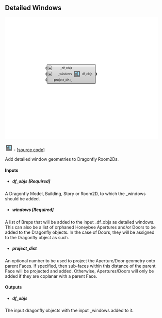 ## Detailed Windows

![](../../images/components/Detailed_Windows.png)

![](../../images/icons/Detailed_Windows.png) - [[source code]](https://github.com/ladybug-tools/dragonfly-grasshopper/blob/master/dragonfly_grasshopper/src//DF%20Detailed%20Windows.py)


Add detailed window geometries to Dragonfly Room2Ds. 



#### Inputs
* ##### df_objs [Required]
A Dragonfly Model, Building, Story or Room2D, to which the _windows should be added. 
* ##### windows [Required]
A list of Breps that will be added to the input _df_objs as detailed windows. This can also be a list of orphaned Honeybee Apertures and/or Doors to be added to the Dragonfly objects. In the case of Doors, they will be assigned to the Dragonfly object as such. 
* ##### project_dist 
An optional number to be used to project the Aperture/Door geometry onto parent Faces. If specified, then sub-faces within this distance of the parent Face will be projected and added. Otherwise, Apertures/Doors will only be added if they are coplanar with a parent Face. 

#### Outputs
* ##### df_objs
The input dragonfly objects with the input _windows added to it. 